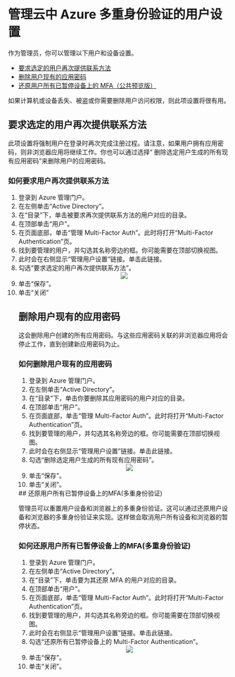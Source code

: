 <properties 
	pageTitle="Azure Multi-Factor Authentication 报告" 
	description="本文介绍如何更改用户设置，例如，强制用户再次完成验证过程。" 
	documentationCenter="" 
	services="multi-factor-authentication" 
	authors="billmath" 
	manager="swadhwa" 
	editor="curtand"/>

<tags 
	ms.service="multi-factor-authentication" 
	ms.date="07/02/2015" 
	wacn.date="09/15/2015"/>

# 管理云中 Azure 多重身份验证的用户设置

作为管理员，你可以管理以下用户和设备设置。

- [要求选定的用户再次提供联系方法](#require-selected-users-to-provide-contact-methods-again)
- [删除用户现有的应用密码](#delete-users-existing-app-passwords)
- [还原用户所有已暂停设备上的 MFA（公共预览版）](#restore-mfa-on-all-suspended-devices-for-a-user)

如果计算机或设备丢失、被盗或你需要删除用户访问权限，则此项设置将很有用。


## <a name="require-selected-users-to-provide-contact-methods-again"></a>要求选定的用户再次提供联系方法

此项设置将强制用户在登录时再次完成注册过程。请注意，如果用户拥有应用密码，则非浏览器应用将继续工作。你也可以通过选择“ 删除选定用户生成的所有现有应用密码”来删除用户的应用密码。

### 如何要求用户再次提供联系方法

<ol>
<li>登录到 Azure 管理门户。</li>
<li>在左侧单击“Active Directory”。</li>
<li>在“目录”下，单击被要求再次提供联系方法的用户对应的目录。</li>
<li>在顶部单击“用户”。</li>
<li>在页面底部，单击“管理 Multi-Factor Auth”。此时将打开“Multi-Factor Authentication”页。
<li>找到要管理的用户，并勾选其名称旁边的框。你可能需要在顶部切换视图。</li>
<li>此时会在右侧显示“管理用户设置”链接。单击此链接。</li>
<li>勾选“要求选定的用户再次提供联系方法”。</li>
<center> <image src="./media/multi-factor-authentication-manage-users-and-devices/reproofup.png" /></center>
<li>单击“保存”。</li>
<li>单击“关闭”</li>

## <a name="delete-users-existing-app-passwords"></a>删除用户现有的应用密码

这会删除用户创建的所有应用密码。与这些应用密码关联的非浏览器应用将会停止工作，直到创建新应用密码为止。

### 如何删除用户现有的应用密码

<ol>
<li>登录到 Azure 管理门户。</li>
<li>在左侧单击“Active Directory”。</li>
<li>在“目录”下，单击你要删除其应用密码的用户对应的目录。</li>
<li>在顶部单击“用户”。</li>
<li>在页面底部，单击“管理 Multi-Factor Auth”。此时将打开“Multi-Factor Authentication”页。
<li>找到要管理的用户，并勾选其名称旁边的框。你可能需要在顶部切换视图。</li>
<li>此时会在右侧显示“管理用户设置”链接。单击此链接。</li>
<li>勾选“删除选定用户生成的所有现有应用密码”。</li>
<center> <image src="./media/multi-factor-authentication-manage-users-and-devices/deleteapppasswords.png" /></center>
<li>单击“保存”。</li>
<li>单击“关闭”。</li>
</ol>
## <a name="restore-mfa-on-all-suspended-devices-for-a-user"></a>还原用户所有已暂停设备上的MFA(多重身份验证)

管理员可以重置用户设备和浏览器上的多重身份验证。这可以通过还原用户设备和浏览器的多重身份验证来实现。这样做会取消用户所有设备和浏览器的暂停状态。

### 如何还原用户所有已暂停设备上的MFA(多重身份验证)

<ol>
<li>登录到 Azure 管理门户。</li>
<li>在左侧单击“Active Directory”。</li>
<li>在“目录”下，单击要为其还原 MFA 的用户对应的目录。</li>
<li>在顶部单击“用户”。</li>
<li>在页面底部，单击“管理 Multi-Factor Auth”。此时将打开“Multi-Factor Authentication”页。
<li>找到要管理的用户，并勾选其名称旁边的框。你可能需要在顶部切换视图。</li>
<li>此时会在右侧显示“管理用户设置”链接。单击此链接。</li>
<li>勾选“还原所有已暂停设备上的 Multi-Factor Authentication”。</li>
<center> <image src="./media/multi-factor-authentication-manage-users-and-devices/rememberdevices.png" /></center>
<li>单击“保存”。</li>
<li>单击“关闭”。</li>
</ol>
<!---HONumber=69-->